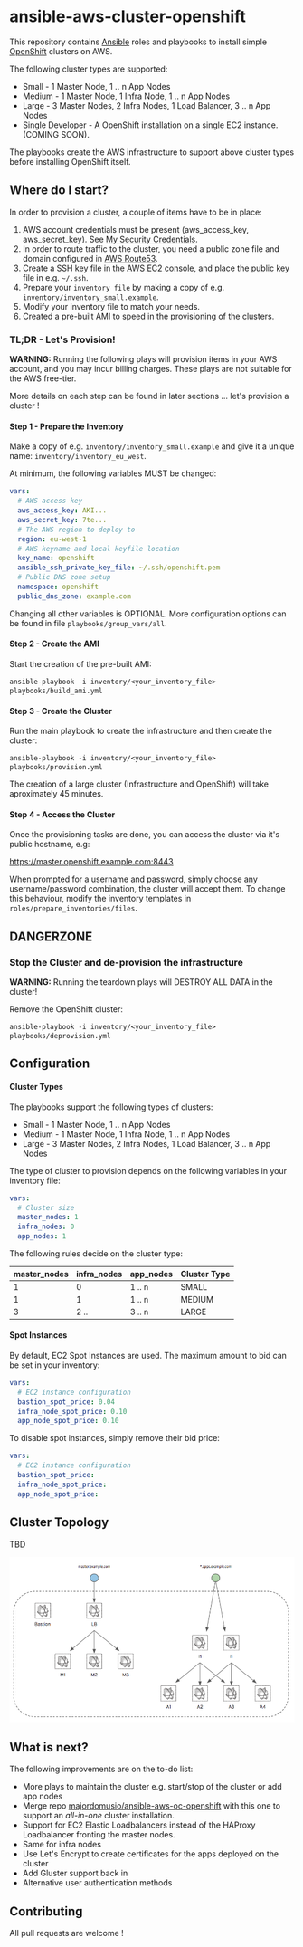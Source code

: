 # ansible-aws-cluster-openshift

This repository contains [Ansible](https://www.ansible.com/) roles and
playbooks to install simple [OpenShift](https://www.openshift.com/) clusters on AWS.

The following cluster types are supported:

* Small - 1 Master Node, 1 .. n App Nodes
* Medium - 1 Master Node, 1 Infra Node, 1 .. n App Nodes
* Large - 3 Master Nodes, 2 Infra Nodes, 1 Load Balancer, 3 .. n App Nodes
* Single Developer - A OpenShift installation on a single EC2 instance. (COMING SOON).

The playbooks create the AWS infrastructure to support above cluster types before installing OpenShift itself.

## Where do I start?

In order to provision a cluster, a couple of items have to be in place:

1) AWS account credentials must be present (aws_access_key, aws_secret_key). See [My Security Credentials](https://console.aws.amazon.com/iam/home#/security_credential).
2) In order to route traffic to the cluster, you need a public zone file and domain configured in [AWS Route53](https://console.aws.amazon.com/route53/home).
3) Create a SSH key file in the [AWS EC2 console](https://console.aws.amazon.com/ec2/v2/home?#KeyPairs:sort=keyName), and place the public key file in e.g. `~/.ssh`. 
4) Prepare your `inventory file` by making a copy of e.g. `inventory/inventory_small.example`.
5) Modify your inventory file to match your needs.
6) Created a pre-built AMI to speed in the provisioning of the clusters.


### TL;DR - Let's Provision!

**WARNING:** Running the following plays will provision items in your AWS account, and you may incur billing charges. These plays are not suitable for the AWS free-tier.

More details on each step can be found in later sections ... let's provision a cluster !

#### Step 1 - Prepare the Inventory

Make a copy of e.g. `inventory/inventory_small.example` and give it a unique name: `inventory/inventory_eu_west`. 

At minimum, the following variables MUST be changed:

```yaml
vars:
  # AWS access key
  aws_access_key: AKI...
  aws_secret_key: 7te...
  # The AWS region to deploy to
  region: eu-west-1
  # AWS keyname and local keyfile location
  key_name: openshift
  ansible_ssh_private_key_file: ~/.ssh/openshift.pem
  # Public DNS zone setup
  namespace: openshift
  public_dns_zone: example.com
```

Changing all other variables is OPTIONAL. More configuration options can be found in file `playbooks/group_vars/all`.

#### Step 2 - Create the AMI

Start the creation of the pre-built AMI:

```shell
ansible-playbook -i inventory/<your_inventory_file> playbooks/build_ami.yml
```

#### Step 3 - Create the Cluster

Run the main playbook to create the infrastructure and then create the cluster:

```shell
ansible-playbook -i inventory/<your_inventory_file> playbooks/provision.yml
```

The creation of a large cluster (Infrastructure and OpenShift) will take aproximately 45 minutes.

#### Step 4 - Access the Cluster

Once the provisioning tasks are done, you can access the cluster via it's public hostname, e.g:  

https://master.openshift.example.com:8443  

When prompted for a username and password, simply choose any username/password combination, the cluster will accept them. To change this behaviour, modify the inventory templates in `roles/prepare_inventories/files`.


## DANGERZONE

### Stop the Cluster and de-provision the infrastructure

**WARNING:** Running the teardown plays will DESTROY ALL DATA in the cluster!

Remove the OpenShift cluster:

```shell
ansible-playbook -i inventory/<your_inventory_file> playbooks/deprovision.yml
```

## Configuration

#### Cluster Types

The playbooks support the following types of clusters:

* Small - 1 Master Node, 1 .. n App Nodes
* Medium - 1 Master Node, 1 Infra Node, 1 .. n App Nodes
* Large - 3 Master Nodes, 2 Infra Nodes, 1 Load Balancer, 3 .. n App Nodes

The type of cluster to provision depends on the following variables in your inventory file:

```yaml
vars:
  # Cluster size
  master_nodes: 1
  infra_nodes: 0
  app_nodes: 1
```

The following rules decide on the cluster type:

| master_nodes | infra_nodes | app_nodes | Cluster Type |
|--------------|-------------|-----------|--------------|
|      1       |      0      |  1 .. n   |  SMALL       |
|      1       |      1      |  1 .. n   |  MEDIUM      |
|      3       |      2 ..   |  3 .. n   |  LARGE       |

#### Spot Instances

By default, EC2 Spot Instances are used. The maximum amount to bid can be set in your inventory:

```yaml
vars:
  # EC2 instance configuration
  bastion_spot_price: 0.04
  infra_node_spot_price: 0.10
  app_node_spot_price: 0.10
```

To disable spot instances, simply remove their bid price:

```yaml
vars:
  # EC2 instance configuration
  bastion_spot_price:
  infra_node_spot_price:
  app_node_spot_price:
```

## Cluster Topology

TBD

![HA Cluster](./docs/large-openshift.png)

## What is next?

The following improvements are on the to-do list:

- More plays to maintain the cluster e.g. start/stop of the cluster or add app nodes
- Merge repo [majordomusio/ansible-aws-oc-openshift](https://github.com/majordomusio/ansible-aws-oc-openshift) with this one to support an *all-in-one* cluster installation.
- Support for EC2 Elastic Loadbalancers instead of the HAProxy Loadbalancer fronting the master nodes.
- Same for infra nodes
- Use Let's Encrypt to create certificates for the apps deployed on the cluster
- Add Gluster support back in
- Alternative user authentication methods

## Contributing

All pull requests are welcome !

